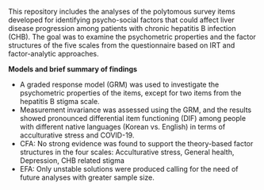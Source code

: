 This repository includes the analyses of the polytomous survey items developed for identifying psycho-social factors that could affect liver disease progression among patients with chronic hepatitis B infection (CHB). The goal was to examine the psychometric properties and the factor structures of the five scales from the questionnaire based on IRT and factor-analytic approaches.

**Models and brief summary of findings**
- A graded response model (GRM) was used to investigate the psychometric properties of the items, except for two items from the hepatitis B stigma scale. 
- Measurement invariance was assessed using the GRM, and the results showed pronounced differential item functioning (DIF) among people with different native languages (Korean vs. English) in terms of acculturative stress and COVID-19. 
- CFA: No strong evidence was found to support the theory-based factor structures in the four scales: Acculturative stress, General health, Depression, CHB related stigma
- EFA: Only unstable solutions were produced calling for the need of future analyses with greater sample size.
